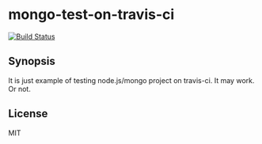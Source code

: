 # mongo-test-on-travis-ci

[![Build Status][travis-image]][travis-url]

## Synopsis

It is just example of testing node.js/mongo project on travis-ci. It may work. Or not.

## License

MIT

[travis-url]: https://travis-ci.org/astur/mongo-test-on-travis-ci
[travis-image]: https://travis-ci.org/astur/mongo-test-on-travis-ci.svg?branch=master